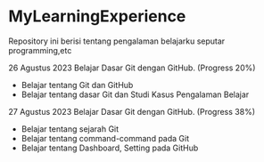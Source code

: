 # MyLearningExperience
Repository ini berisi tentang pengalaman belajarku seputar programming,etc

26 Agustus 2023
Belajar Dasar Git dengan GitHub. (Progress 20%)
* Belajar tentang Git dan GitHub
* Belajar tentang dasar Git dan Studi Kasus Pengalaman Belajar

27 Agustus 2023
Belajar Dasar Git dengan GitHub. (Progress 38%)
* Belajar tentang sejarah Git
* Belajar tentang command-command pada Git
* Belajar tentang Dashboard, Setting pada GitHub
